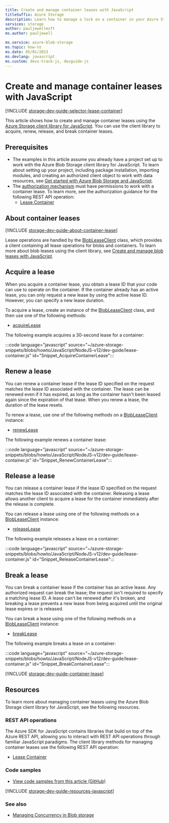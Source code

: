 ```yaml
---
title: Create and manage container leases with JavaScript
titleSuffix: Azure Storage 
description: Learn how to manage a lock on a container in your Azure Storage account using the JavaScript client library.
services: storage
author: pauljewellmsft
ms.author: pauljewell

ms.service: azure-blob-storage
ms.topic: how-to
ms.date: 05/01/2023
ms.devlang: javascript
ms.custom: devx-track-js, devguide-js
---
```


# Create and manage container leases with JavaScript

[!INCLUDE [storage-dev-guide-selector-lease-container](../../../includes/storage-dev-guides/storage-dev-guide-selector-lease-container.md)]

This article shows how to create and manage container leases using the [Azure Storage client library for JavaScript](/javascript/api/overview/azure/storage-blob-readme). You can use the client library to acquire, renew, release, and break container leases.

## Prerequisites

- The examples in this article assume you already have a project set up to work with the Azure Blob Storage client library for JavaScript. To learn about setting up your project, including package installation, importing modules, and creating an authorized client object to work with data resources, see [Get started with Azure Blob Storage and JavaScript](storage-blob-javascript-get-started.md).
- The [authorization mechanism](../common/authorize-data-access.md) must have permissions to work with a container lease. To learn more, see the authorization guidance for the following REST API operation:
    - [Lease Container](/rest/api/storageservices/lease-container#authorization)

## About container leases

[!INCLUDE [storage-dev-guide-about-container-lease](../../../includes/storage-dev-guides/storage-dev-guide-about-container-lease.md)]

Lease operations are handled by the [BlobLeaseClient](/javascript/api/@azure/storage-blob/blobleaseclient) class, which provides a client containing all lease operations for blobs and containers. To learn more about blob leases using the client library, see [Create and manage blob leases with JavaScript](storage-blob-lease-javascript.md).

## Acquire a lease

When you acquire a container lease, you obtain a lease ID that your code can use to operate on the container. If the container already has an active lease, you can only request a new lease by using the active lease ID. However, you can specify a new lease duration.

To acquire a lease, create an instance of the [BlobLeaseClient](/javascript/api/@azure/storage-blob/blobleaseclient) class, and then use one of the following methods:

- [acquireLease](/javascript/api/@azure/storage-blob/blobleaseclient#@azure-storage-blob-blobleaseclient-acquirelease)

The following example acquires a 30-second lease for a container:

:::code language="javascript" source="~/azure-storage-snippets/blobs/howto/JavaScript/NodeJS-v12/dev-guide/lease-container.js" id="Snippet_AcquireContainerLease":::

## Renew a lease

You can renew a container lease if the lease ID specified on the request matches the lease ID associated with the container. The lease can be renewed even if it has expired, as long as the container hasn't been leased again since the expiration of that lease. When you renew a lease, the duration of the lease resets.

To renew a lease, use one of the following methods on a [BlobLeaseClient](/javascript/api/@azure/storage-blob/blobleaseclient) instance:

- [renewLease](/javascript/api/@azure/storage-blob/blobleaseclient#@azure-storage-blob-blobleaseclient-renewlease)

The following example renews a container lease:

:::code language="javascript" source="~/azure-storage-snippets/blobs/howto/JavaScript/NodeJS-v12/dev-guide/lease-container.js" id="Snippet_RenewContainerLease":::

## Release a lease

You can release a container lease if the lease ID specified on the request matches the lease ID associated with the container. Releasing a lease allows another client to acquire a lease for the container immediately after the release is complete.

You can release a lease using one of the following methods on a [BlobLeaseClient](/javascript/api/@azure/storage-blob/blobleaseclient) instance:

- [releaseLease](/javascript/api/@azure/storage-blob/blobleaseclient#@azure-storage-blob-blobleaseclient-releaselease)

The following example releases a lease on a container:

:::code language="javascript" source="~/azure-storage-snippets/blobs/howto/JavaScript/NodeJS-v12/dev-guide/lease-container.js" id="Snippet_ReleaseContainerLease":::

## Break a lease

You can break a container lease if the container has an active lease. Any authorized request can break the lease; the request isn't required to specify a matching lease ID. A lease can't be renewed after it's broken, and breaking a lease prevents a new lease from being acquired until the original lease expires or is released.

You can break a lease using one of the following methods on a [BlobLeaseClient](/javascript/api/@azure/storage-blob/blobleaseclient) instance:

- [breakLease](/javascript/api/@azure/storage-blob/blobleaseclient#@azure-storage-blob-blobleaseclient-breaklease)

The following example breaks a lease on a container:

:::code language="javascript" source="~/azure-storage-snippets/blobs/howto/JavaScript/NodeJS-v12/dev-guide/lease-container.js" id="Snippet_BreakContainerLease":::

[!INCLUDE [storage-dev-guide-container-lease](../../../includes/storage-dev-guides/storage-dev-guide-container-lease.md)]

## Resources

To learn more about managing container leases using the Azure Blob Storage client library for JavaScript, see the following resources.

### REST API operations

The Azure SDK for JavaScript contains libraries that build on top of the Azure REST API, allowing you to interact with REST API operations through familiar JavaScript paradigms. The client library methods for managing container leases use the following REST API operation:

- [Lease Container](/rest/api/storageservices/lease-container)

### Code samples

- [View code samples from this article (GitHub)](https://github.com/Azure-Samples/AzureStorageSnippets/blob/master/blobs/howto/JavaScript/NodeJS-v12/dev-guide/lease-container.js)

[!INCLUDE [storage-dev-guide-resources-javascript](../../../includes/storage-dev-guides/storage-dev-guide-resources-javascript.md)]

### See also

- [Managing Concurrency in Blob storage](concurrency-manage.md)